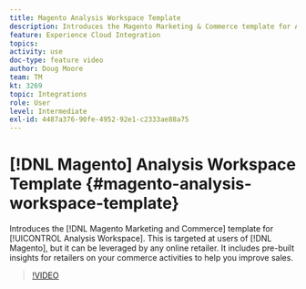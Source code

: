 ```yaml
---
title: Magento Analysis Workspace Template
description: Introduces the Magento Marketing & Commerce template for Analysis Workspace.
feature: Experience Cloud Integration
topics: 
activity: use
doc-type: feature video
author: Doug Moore
team: TM
kt: 3269
topic: Integrations
role: User
level: Intermediate
exl-id: 4487a376-90fe-4952-92e1-c2333ae88a75
---
```

# [!DNL Magento] Analysis Workspace Template {#magento-analysis-workspace-template}

Introduces the [!DNL Magento Marketing and Commerce] template for [!UICONTROL Analysis Workspace]. This is targeted at users of [!DNL Magento], but it can be leveraged by any online retailer. It includes pre-built insights for retailers on your commerce activities to help you improve sales.

>[!VIDEO](https://video.tv.adobe.com/v/28164/?quality=12)
